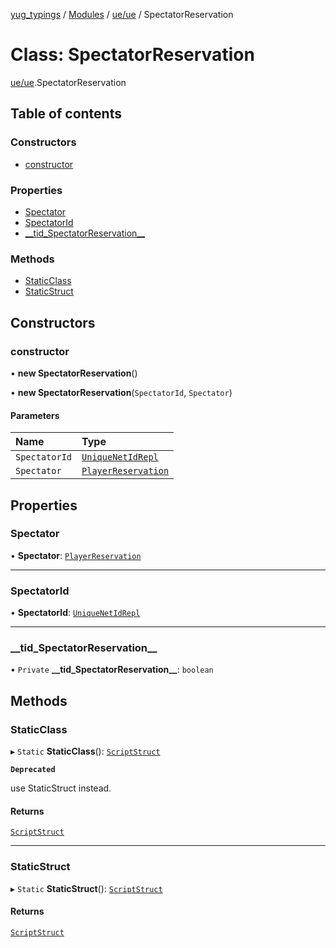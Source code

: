 [yug_typings](../README.md) / [Modules](../modules.md) / [ue/ue](../modules/ue_ue.md) / SpectatorReservation

# Class: SpectatorReservation

[ue/ue](../modules/ue_ue.md).SpectatorReservation

## Table of contents

### Constructors

- [constructor](ue_ue.SpectatorReservation.md#constructor)

### Properties

- [Spectator](ue_ue.SpectatorReservation.md#spectator)
- [SpectatorId](ue_ue.SpectatorReservation.md#spectatorid)
- [\_\_tid\_SpectatorReservation\_\_](ue_ue.SpectatorReservation.md#__tid_spectatorreservation__)

### Methods

- [StaticClass](ue_ue.SpectatorReservation.md#staticclass)
- [StaticStruct](ue_ue.SpectatorReservation.md#staticstruct)

## Constructors

### constructor

• **new SpectatorReservation**()

• **new SpectatorReservation**(`SpectatorId`, `Spectator`)

#### Parameters

| Name | Type |
| :------ | :------ |
| `SpectatorId` | [`UniqueNetIdRepl`](ue_ue.UniqueNetIdRepl.md) |
| `Spectator` | [`PlayerReservation`](ue_ue.PlayerReservation.md) |

## Properties

### Spectator

• **Spectator**: [`PlayerReservation`](ue_ue.PlayerReservation.md)

___

### SpectatorId

• **SpectatorId**: [`UniqueNetIdRepl`](ue_ue.UniqueNetIdRepl.md)

___

### \_\_tid\_SpectatorReservation\_\_

• `Private` **\_\_tid\_SpectatorReservation\_\_**: `boolean`

## Methods

### StaticClass

▸ `Static` **StaticClass**(): [`ScriptStruct`](ue_ue.ScriptStruct.md)

**`Deprecated`**

use StaticStruct instead.

#### Returns

[`ScriptStruct`](ue_ue.ScriptStruct.md)

___

### StaticStruct

▸ `Static` **StaticStruct**(): [`ScriptStruct`](ue_ue.ScriptStruct.md)

#### Returns

[`ScriptStruct`](ue_ue.ScriptStruct.md)
